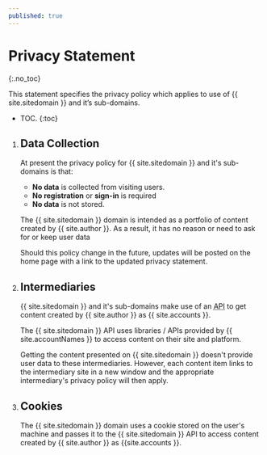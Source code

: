 ```yaml
---
published: true
---
```

# Privacy Statement
{:.no_toc}

This statement specifies the privacy policy which applies to use of {{ site.sitedomain }} and it’s sub-domains.

<!--excerpt-->

* TOC.
{:toc}

1. ## Data Collection

    At present the privacy policy for {{ site.sitedomain }} and it's sub-domains is that:

	- **No data** is collected from visiting users.
    - **No registration** or **sign-in** is required
	- **No data** is not stored.

    The {{ site.sitedomain }} domain is intended as a portfolio of content created by {{ site.author }}. As a result, it has no reason or need to ask for or keep user data

    Should this policy change in the future, updates will be posted on the home page with a link to the updated privacy statement.

1. ## Intermediaries

    {{ site.sitedomain }} and it's sub-domains make use of an <abbr title="application programming interface">API</abbr> to get content created by {{ site.author }} as {{ site.accounts }}.

    The {{ site.sitedomain }} API uses libraries / APIs provided by {{ site.accountNames }} to access content on their site and platform.

    Getting the content presented on {{ site.sitedomain }} doesn't provide user data to these intermediaries. However, each content item links to the intermediary site in a new window and the appropriate intermediary's privacy policy will then apply.

1. ## Cookies

	The {{ site.sitedomain }} domain uses a cookie stored on the user's machine and passes it to the {{ site.sitedomain }} API to access content created by {{ site.author }} as {{site.accounts }}.